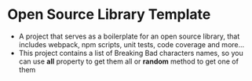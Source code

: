 # Open Source Library Template
- A project that serves as a boilerplate for an open source library, that includes webpack, npm scripts, unit tests, code coverage and more...
- This project contains a list of Breaking Bad characters names, so you can use **all** property to get them all or **random** method to get one of them 
